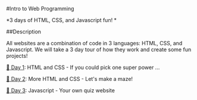 #Intro to Web Programming

*3 days of HTML, CSS, and Javascript fun! *


##Description

All websites are a combination of code in 3 languages: HTML, CSS, and Javascript. We will take a 3 day tour of how they work and create some fun projects!

[:rocket: Day 1][0]: HTML and CSS - If you could pick one super power ...

[:rocket: Day 2][1]: More HTML and CSS - Let's make a maze!

[:rocket: Day 3][2]: Javascript - Your own quiz website

[0]: Day-1/
[1]: Day-2/
[2]: Day-3/
